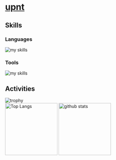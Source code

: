 # [upnt](https://upnt.github.io/Homepage/)

## Skills
### Languages
![my skills](https://skillicons.dev/icons?theme=dark&perline=8&i=python,c,cpp,java,lua,go,html,css)

### Tools
![my skills](https://skillicons.dev/icons?theme=dark&perline=8&i=cmake,docker,git,github,vim,neovim,vscode)

## Activities

<img alt="trophy" src="https://github-profile-trophy.vercel.app/?username=upnt&theme=onedark" />

<div align="left"> 
  <img alt="Top Langs" height="170px" src="https://github-readme-stats.vercel.app/api?username=upnt&theme=dracula&layout=compact" />
  <img alt="github stats" height="170px" src="https://github-readme-stats.vercel.app/api/top-langs/?username=upnt&theme=dracula&layout=compact" />
</div>
